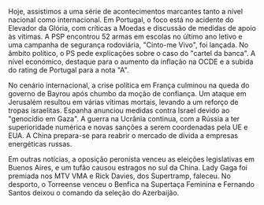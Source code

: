 Hoje, assistimos a uma série de acontecimentos marcantes tanto a nível nacional como internacional. Em Portugal, o foco está no acidente do Elevador da Glória, com críticas a Moedas e discussão de medidas de apoio às vítimas. A PSP encontrou 52 armas em escolas no último ano letivo e uma campanha de segurança rodoviária, "Cinto-me Vivo", foi lançada. No âmbito político, o PS pede explicações sobre o caso do "cartel da banca". A nível económico, destaque para o aumento da inflação na OCDE e a subida do rating de Portugal para a nota "A".

No cenário internacional, a crise política em França culminou na queda do governo de Bayrou após chumbo da moção de confiança. Um ataque em Jerusalém resultou em várias vítimas mortais, levando a um reforço de tropas israelitas. Espanha anunciou medidas contra Israel devido ao "genocídio em Gaza". A guerra na Ucrânia continua, com a Rússia a ter superioridade numérica e novas sanções a serem coordenadas pela UE e EUA. A China prepara-se para reabrir o mercado de dívida a empresas energéticas russas.

Em outras notícias, a oposição peronista venceu as eleições legislativas em Buenos Aires, e um tufão causou estragos no sul da China. Lady Gaga foi premiada nos MTV VMA e Rick Davies, dos Supertramp, faleceu. No desporto, o Torreense venceu o Benfica na Supertaça Feminina e Fernando Santos deixou o comando da seleção do Azerbaijão.